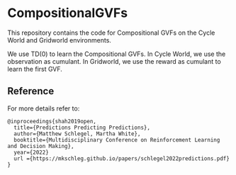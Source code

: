 # CompositionalGVFs
This repository contains the code for Compositional GVFs on the Cycle World and Gridworld environments. 

We use TD(0) to learn the Compositional GVFs. In Cycle World, we use the observation as cumulant.
In Gridworld, we use the reward as cumulant to learn the first GVF. 


## Reference
For more details refer to:
```
@inproceedings{shah2019open,
  title={Predictions Predicting Predictions},
  author={Matthew Schlegel, Martha White},
  booktitle={Multidisciplinary Conference on Reinforcement Learning and Decision Making},
  year={2022}
  url ={https://mkschleg.github.io/papers/schlegel2022predictions.pdf}
}
